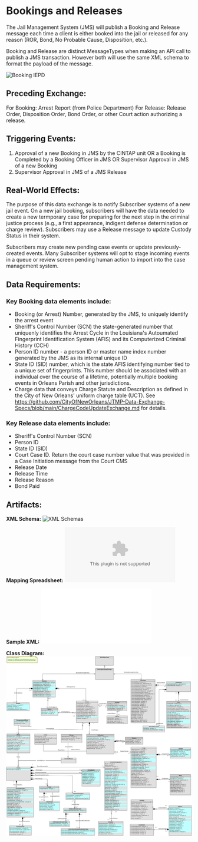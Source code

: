 # Bookings and Releases

The Jail Management System (JMS) will publish a Booking and Release message each time a client is either booked  into the jail or released for any reason (ROR, Bond, No Probable Cause, Disposition, etc.).

Booking and Release are distinct MessageTypes when making an API call to publish a JMS transaction. However both will use the same XML schema to format the payload of the message. 

![Booking IEPD](schemas/booking_iepd)

## Preceding Exchange: 

For Booking: Arrest Report (from Police Department)​
For Release: Release Order, Disposition Order, Bond Order, or other Court action authorizing a release. 

## Triggering Events:

1. Approval of a new Booking in JMS by the CINTAP unit OR a Booking is Completed by a Booking Officer in JMS OR Supervisor Approval in JMS of a new Booking
2. Supervisor Approval in JMS of a JMS Release

## Real-World Effects: 

The purpose of this data exchange is to notify Subscriber systems of a new jail event. On a new jail booking, subscribers will have the data needed to create a new termporary case for preparing for the next step in the criminal justice process (e.g., a first appearance, indigent defense determination or charge review). Subscribers may use a Release message to update Custody Status in their system. 

Subscribers may create new pending case events or update previously-created events. Many Subscriber systems will opt to stage incoming events in a queue or review screen pending human action to import into the case management system. 

## Data Requirements:

### Key Booking data elements include:
- Booking (or Arrest) Number, generated by the JMS, to uniquely identify the arrest event
- Sheriff's Control Number (SCN) the state-generated number that uniquenly identifies the Arrest Cycle in the Louisiana's Autoumated Fingerprint Identification System (AFIS) and its Computerized Criminal History (CCH)
- Person ID number - a person ID or master name index number generated by the JMS as its internal unique ID
- State ID (SID) number, which is the state AFIS identifying number tied to a unique set of fingerprints. This number should be associated with an individual over the course of a lifetime, potentially multiple booking events in Orleans Parish and other jurisdictions.
- Charge data that conveys Charge Statute and Description as defined in the City of New Orleans' uniform charge table (UCT). See https://github.com/CityOfNewOrleans/JTMP-Data-Exchange-Specs/blob/main/ChargeCodeUpdateExchange.md for details.

### Key Release data elements include:
- Sheriff's Control Number (SCN)
- Person ID
- State ID (SID)
- Court Case ID. Return the court case number value that was provided in a Case Initiation message from the Court CMS
- Release Date
- Release Time
- Release Reason
- Bond Paid

## Artifacts:
**XML Schema:**
![XML Schemas](schemas/booking_iepd/api/xml_schema)

**Mapping Spreadsheet:**
![Mapping Spreadsheet](schemas/booking_iepd/artifacts/Expanded_Booking_MappingSpreadsheet.xlsx)

**Sample XML:**
![Sample XML File](schemas/booking_iepd/examples/Annotated_Booking_Release.xml)

**Class Diagram:**
![Class Diagram](schemas/booking_iepd/artifacts/Booking_ClassDiagram.svg)
